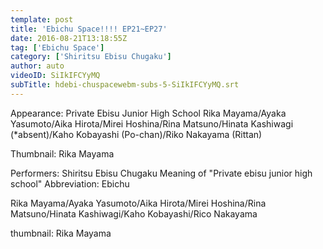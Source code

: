 ```yaml
---
template: post
title: 'Ebichu Space!!!! EP21~EP27'
date: 2016-08-21T13:18:55Z
tag: ['Ebichu Space']
category: ['Shiritsu Ebisu Chugaku']
author: auto 
videoID: SiIkIFCYyMQ
subTitle: hdebi-chuspacewebm-subs-5-SiIkIFCYyMQ.srt
---
```

Appearance: Private Ebisu Junior High School
Rika Mayama/Ayaka Yasumoto/Aika Hirota/Mirei Hoshina/Rina Matsuno/Hinata Kashiwagi (*absent)/Kaho Kobayashi (Po-chan)/Riko Nakayama (Rittan)

Thumbnail: Rika Mayama

Performers: Shiritsu Ebisu Chugaku
Meaning of "Private ebisu junior high school"
Abbreviation: Ebichu

Rika Mayama/Ayaka Yasumoto/Aika Hirota/Mirei Hoshina/Rina Matsuno/Hinata Kashiwagi/Kaho Kobayashi/Rico Nakayama

thumbnail: Rika Mayama
